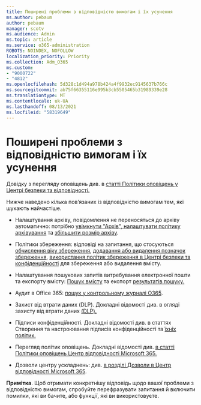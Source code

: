 ```yaml
---
title: Поширені проблеми з відповідністю вимогам і їх усунення
ms.author: pebaum
author: pebaum
manager: scotv
ms.audience: Admin
ms.topic: article
ms.service: o365-administration
ROBOTS: NOINDEX, NOFOLLOW
localization_priority: Priority
ms.collection: Adm_O365
ms.custom:
- "9000722"
- "4812"
ms.openlocfilehash: 5d328c1d494a978b424a4f9932ec9145637b766c
ms.sourcegitcommit: ab75f66355116e995b3cb5505465b31989339e28
ms.translationtype: MT
ms.contentlocale: uk-UA
ms.lasthandoff: 08/13/2021
ms.locfileid: "58319649"
---
```

# <a name="compliance-common-issues-and-resolutions"></a>Поширені проблеми з відповідністю вимогам і їх усунення

Довідку з перегляду оповіщень див. в [статті Політики оповіщень у Центрі безпеки та відповідності.](https://docs.microsoft.com/microsoft-365/compliance/alert-policies)

Нижче наведено кілька пов’язаних із відповідністю вимогам тем, які шукають найчастіше.

- Налаштування архіву, повідомлення не переносяться до архіву автоматично: потрібно [увімкнути "Архів", налаштувати політику архівування](https://docs.microsoft.com/microsoft-365/compliance/set-up-an-archive-and-deletion-policy-for-mailboxes) та [збільшити розмір архіву](https://docs.microsoft.com/microsoft-365/compliance/enable-unlimited-archiving).

- Політики збереження: відповіді на запитання, що стосуються [обчислення віку збереження](https://docs.microsoft.com/exchange/security-and-compliance/messaging-records-management/retention-age), [додавання або видалення позначок збереження](https://docs.microsoft.com/exchange/security-and-compliance/messaging-records-management/add-or-remove-retention-tags), [використання політик збереження в Центрі безпеки та конфіденційності](https://docs.microsoft.com/exchange/security-and-compliance/messaging-records-management/create-a-retention-policy) для збереження або видалення вмісту.

- Налаштування пошукових запитів витребування електронної пошти та експорту вмісту: [Пошук вмісту](https://docs.microsoft.com/microsoft-365/compliance/content-search) та експорт [результатів пошуку.](https://docs.microsoft.com/microsoft-365/compliance/export-search-results)

- Аудит в Office 365: [пошук у контрольному журналі O365](https://docs.microsoft.com/microsoft-365/compliance/search-the-audit-log-in-security-and-compliance).

- Захист від втрати даних (DLP). Докладні відомості див. в огляді захисту від втрати даних [(DLP).](https://docs.microsoft.com/microsoft-365/compliance/data-loss-prevention-policies)
 
- Підписи конфіденційності. Докладні відомості див. в статтях Створення та настроювання підписів конфіденційності та [їхніх політик.](https://docs.microsoft.com/microsoft-365/compliance/create-sensitivity-labels)

- Перегляд політик оповіщень. Докладні відомості див. [в статті Політики оповіщень Центр відповідності Microsoft 365.](https://docs.microsoft.com/microsoft-365/compliance/alert-policies)

- Дозволи центру ускладнень: див. [в розділі Дозволи в Центр відповідності Microsoft 365](https://docs.microsoft.com/microsoft-365/compliance/microsoft-365-compliance-center-permissions).

**Примітка**. Щоб отримати конкретнішу відповідь щодо вашої проблеми з відповідністю вимогам, спробуйте перефразувати запитання й включити помилки, які ви бачите, або функції, які ви використовуєте.
